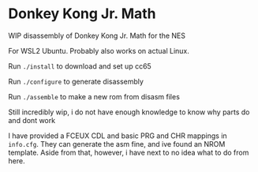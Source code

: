 # Donkey Kong Jr. Math
WIP disassembly of Donkey Kong Jr. Math for the NES

For WSL2 Ubuntu. Probably also works on actual Linux.

Run `./install` to download and set up cc65

Run `./configure` to generate disassembly

Run `./assemble` to make a new rom from disasm files

Still incredibly wip, i do not have enough knowledge to know why parts do and dont work

I have provided a FCEUX CDL and basic PRG and CHR mappings in `info.cfg`. They can generate the asm fine, and ive found an NROM template.
Aside from that, however, i have next to no idea what to do from here.